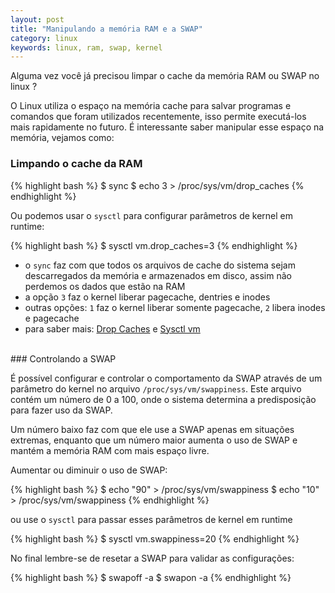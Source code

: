 ```yaml
---
layout: post
title: "Manipulando a memória RAM e a SWAP"
category: linux
keywords: linux, ram, swap, kernel
---
```


Alguma vez você já precisou limpar o cache da memória RAM ou SWAP no linux ?

O Linux utiliza o espaço na memória cache para salvar programas e comandos que foram utilizados recentemente, isso permite executá-los mais rapidamente no futuro. É interessante saber manipular esse espaço na memória, vejamos como:

### Limpando o cache da RAM

{% highlight bash %}
$ sync
$ echo 3 > /proc/sys/vm/drop_caches
{% endhighlight %}

Ou podemos usar o `sysctl` para configurar parâmetros de kernel em runtime:

{% highlight bash %}
$ sysctl vm.drop_caches=3
{% endhighlight %}
<br />
* o `sync` faz com que todos os arquivos de cache do sistema sejam descarregados da memória e armazenados em disco, assim não perdemos os dados que estão na RAM
* a opção `3` faz o kernel liberar pagecache, dentries e inodes
* outras opções: `1` faz o kernel liberar somente pagecache, `2` libera inodes e pagecache
* para saber mais: [Drop Caches](http://linux-mm.org/Drop_Caches) e [Sysctl vm](https://www.kernel.org/doc/Documentation/sysctl/vm.txt)
<br />
### Controlando a SWAP

É possível configurar e controlar o comportamento da SWAP através de um parâmetro do kernel no arquivo `/proc/sys/vm/swappiness`. Este arquivo contém um número de 0 a 100, onde o sistema determina a predisposição para fazer uso da SWAP.

Um número baixo faz com que ele use a SWAP apenas em situações extremas, enquanto que um número maior aumenta o uso de SWAP e mantém a memória RAM com mais espaço livre.

Aumentar ou diminuir o uso de SWAP:

{% highlight bash %}
$ echo "90" > /proc/sys/vm/swappiness
$ echo "10" > /proc/sys/vm/swappiness
{% endhighlight %}

ou use o `sysctl` para passar esses parâmetros de kernel em runtime


{% highlight bash %}
$ sysctl vm.swappiness=20
{% endhighlight %}

No final lembre-se de resetar a SWAP para validar as configurações:

{% highlight bash %}
$ swapoff -a
$ swapon -a
{% endhighlight %}
